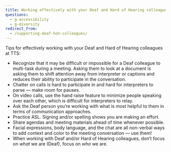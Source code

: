 ```yaml
---
title: Working effectively with your Deaf and Hard of Hearing colleagues
questions:
  - g-accessibility
  - g-diversity
redirect_from:
  - /supporting-deaf-hoh-colleagues/
---
```


Tips for effectively working with your Deaf and Hard of Hearing colleagues at TTS:

* Recognize that it may be difficult or impossible for a Deaf colleague to multi-task during a meeting. Asking them to look at a document is asking them to shift attention away from interpreter or captions and reduces their ability to participate in the conversation.
* Chatter on calls is hard to participate in and hard for interpreters to parse — make room for pauses.
* On video calls, use the hand raise feature to minimize people speaking over each other, which is difficult for interpreters to relay.
* Ask the Deaf person you’re working with what is most helpful to them in terms of communication approaches.
* Practice ASL. Signing and/or spelling shows you are making an effort.
* Share agendas and meeting materials ahead of time whenever possible.
* Facial expressions, body language, and the chat are all non-verbal ways to add context and color to the meeting conversation — use them!
* When working with Deaf and/or Hard of Hearing colleagues, don’t focus on *what* we are (Deaf), focus on *who* we are.
